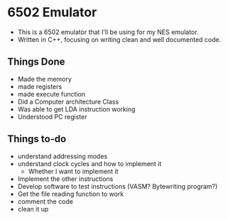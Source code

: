 # 6502 Emulator
- This is a 6502 emulator that I'll be using for my NES emulator. 
- Written in C++, focusing on writing clean and well documented code. 



## Things Done
- Made the memory
- made registers
- made execute function
- Did a Computer architecture Class
- Was able to get LDA instruction working
- Understood PC register

## Things to-do
- understand addressing modes
- understand clock cycles and how to implement it
	- Whether I want to implement it
- Implement the other instructions
- Develop software to test instructions (VASM? Bytewriting program?)
- Get the file reading function to work
- comment the code
- clean it up 